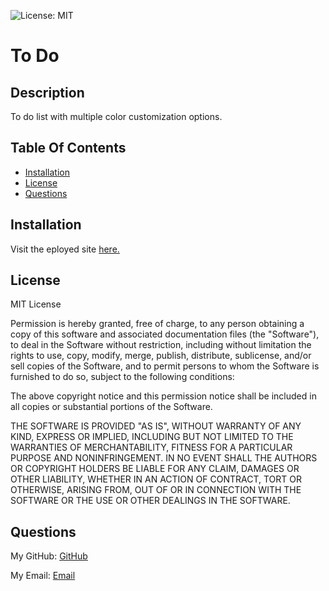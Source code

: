 ![License: MIT](https://img.shields.io/badge/License-MIT-yellow.svg)

# To Do 

 ## Description

 To do list with multiple color customization options. 

 ## Table Of Contents

 - [Installation](#installation)
 - [License](#license)
 - [Questions](#questions)

 ## Installation

 Visit the eployed site [here.](https://to-do-drab-chi.vercel.app/)

  ## License

  MIT License

  Permission is hereby granted, free of charge, to any person obtaining a 
  copy of this software and associated documentation files (the "Software"), to 
  deal in the Software without restriction, including without limitation the 
  rights to use, copy, modify, merge, publish, distribute, sublicense, and/or 
  sell copies of the Software, and to permit persons to whom the Software is
  furnished to do so, subject to the following conditions:

  The above copyright notice and this permission notice shall be included in all
  copies or substantial portions of the Software.

  THE SOFTWARE IS PROVIDED "AS IS", WITHOUT WARRANTY OF ANY KIND, EXPRESS OR
  IMPLIED, INCLUDING BUT NOT LIMITED TO THE WARRANTIES OF MERCHANTABILITY,
  FITNESS FOR A PARTICULAR PURPOSE AND NONINFRINGEMENT. IN NO EVENT SHALL THE
  AUTHORS OR COPYRIGHT HOLDERS BE LIABLE FOR ANY CLAIM, DAMAGES OR OTHER
  LIABILITY, WHETHER IN AN ACTION OF CONTRACT, TORT OR OTHERWISE, ARISING FROM,
  OUT OF OR IN CONNECTION WITH THE SOFTWARE OR THE USE OR OTHER DEALINGS IN THE
  SOFTWARE.

 ## Questions

 My GitHub: [GitHub](https://github.com/samanthagard13)
 
 My Email: [Email](samantha.gard13@gmail.com)